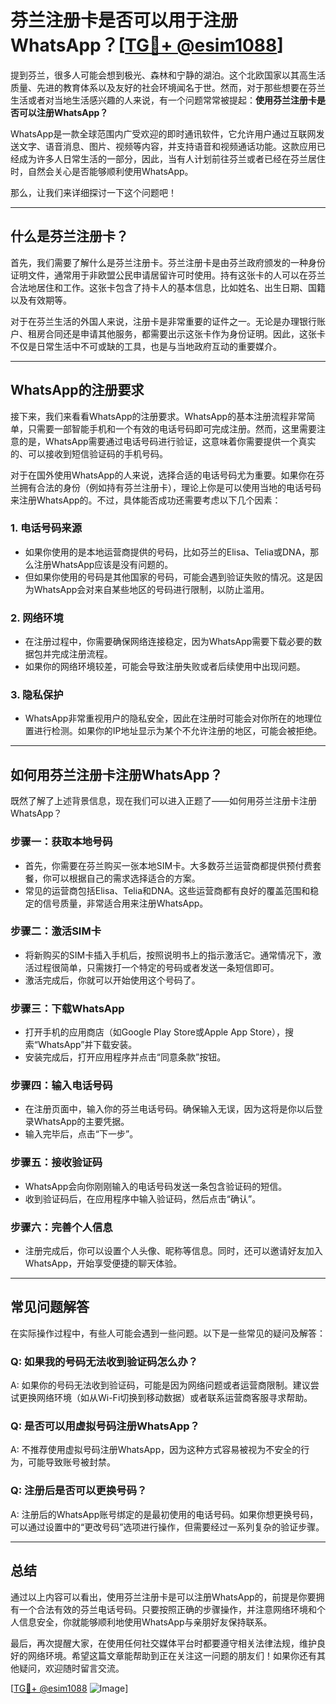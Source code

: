 # 芬兰注册卡是否可以用于注册WhatsApp？[[TG💪+ @esim1088](https://t.me/s/esim1088)]

提到芬兰，很多人可能会想到极光、森林和宁静的湖泊。这个北欧国家以其高生活质量、先进的教育体系以及友好的社会环境闻名于世。然而，对于那些想要在芬兰生活或者对当地生活感兴趣的人来说，有一个问题常常被提起：**使用芬兰注册卡是否可以注册WhatsApp？**

WhatsApp是一款全球范围内广受欢迎的即时通讯软件，它允许用户通过互联网发送文字、语音消息、图片、视频等内容，并支持语音和视频通话功能。这款应用已经成为许多人日常生活的一部分，因此，当有人计划前往芬兰或者已经在芬兰居住时，自然会关心是否能够顺利使用WhatsApp。

那么，让我们来详细探讨一下这个问题吧！

---

## **什么是芬兰注册卡？**

首先，我们需要了解什么是芬兰注册卡。芬兰注册卡是由芬兰政府颁发的一种身份证明文件，通常用于非欧盟公民申请居留许可时使用。持有这张卡的人可以在芬兰合法地居住和工作。这张卡包含了持卡人的基本信息，比如姓名、出生日期、国籍以及有效期等。

对于在芬兰生活的外国人来说，注册卡是非常重要的证件之一。无论是办理银行账户、租房合同还是申请其他服务，都需要出示这张卡作为身份证明。因此，这张卡不仅是日常生活中不可或缺的工具，也是与当地政府互动的重要媒介。

---

## **WhatsApp的注册要求**

接下来，我们来看看WhatsApp的注册要求。WhatsApp的基本注册流程非常简单，只需要一部智能手机和一个有效的电话号码即可完成注册。然而，这里需要注意的是，WhatsApp需要通过电话号码进行验证，这意味着你需要提供一个真实的、可以接收到短信验证码的手机号码。

对于在国外使用WhatsApp的人来说，选择合适的电话号码尤为重要。如果你在芬兰拥有合法的身份（例如持有芬兰注册卡），理论上你是可以使用当地的电话号码来注册WhatsApp的。不过，具体能否成功还需要考虑以下几个因素：

### **1. 电话号码来源**
- 如果你使用的是本地运营商提供的号码，比如芬兰的Elisa、Telia或DNA，那么注册WhatsApp应该是没有问题的。
- 但如果你使用的号码是其他国家的号码，可能会遇到验证失败的情况。这是因为WhatsApp会对来自某些地区的号码进行限制，以防止滥用。

### **2. 网络环境**
- 在注册过程中，你需要确保网络连接稳定，因为WhatsApp需要下载必要的数据包并完成注册流程。
- 如果你的网络环境较差，可能会导致注册失败或者后续使用中出现问题。

### **3. 隐私保护**
- WhatsApp非常重视用户的隐私安全，因此在注册时可能会对你所在的地理位置进行检测。如果你的IP地址显示为某个不允许注册的地区，可能会被拒绝。

---

## **如何用芬兰注册卡注册WhatsApp？**

既然了解了上述背景信息，现在我们可以进入正题了——如何用芬兰注册卡注册WhatsApp？

### **步骤一：获取本地号码**
- 首先，你需要在芬兰购买一张本地SIM卡。大多数芬兰运营商都提供预付费套餐，你可以根据自己的需求选择适合的方案。
- 常见的运营商包括Elisa、Telia和DNA。这些运营商都有良好的覆盖范围和稳定的信号质量，非常适合用来注册WhatsApp。

### **步骤二：激活SIM卡**
- 将新购买的SIM卡插入手机后，按照说明书上的指示激活它。通常情况下，激活过程很简单，只需拨打一个特定的号码或者发送一条短信即可。
- 激活完成后，你就可以开始使用这个号码了。

### **步骤三：下载WhatsApp**
- 打开手机的应用商店（如Google Play Store或Apple App Store），搜索“WhatsApp”并下载安装。
- 安装完成后，打开应用程序并点击“同意条款”按钮。

### **步骤四：输入电话号码**
- 在注册页面中，输入你的芬兰电话号码。确保输入无误，因为这将是你以后登录WhatsApp的主要凭据。
- 输入完毕后，点击“下一步”。

### **步骤五：接收验证码**
- WhatsApp会向你刚刚输入的电话号码发送一条包含验证码的短信。
- 收到验证码后，在应用程序中输入验证码，然后点击“确认”。

### **步骤六：完善个人信息**
- 注册完成后，你可以设置个人头像、昵称等信息。同时，还可以邀请好友加入WhatsApp，开始享受便捷的聊天体验。

---

## **常见问题解答**

在实际操作过程中，有些人可能会遇到一些问题。以下是一些常见的疑问及解答：

### **Q: 如果我的号码无法收到验证码怎么办？**
A: 如果你的号码无法收到验证码，可能是因为网络问题或者运营商限制。建议尝试更换网络环境（如从Wi-Fi切换到移动数据）或者联系运营商客服寻求帮助。

### **Q: 是否可以用虚拟号码注册WhatsApp？**
A: 不推荐使用虚拟号码注册WhatsApp，因为这种方式容易被视为不安全的行为，可能导致账号被封禁。

### **Q: 注册后是否可以更换号码？**
A: 注册后的WhatsApp账号绑定的是最初使用的电话号码。如果你想更换号码，可以通过设置中的“更改号码”选项进行操作，但需要经过一系列复杂的验证步骤。

---

## **总结**

通过以上内容可以看出，使用芬兰注册卡是可以注册WhatsApp的，前提是你要拥有一个合法有效的芬兰电话号码。只要按照正确的步骤操作，并注意网络环境和个人信息安全，你就能够顺利地使用WhatsApp与亲朋好友保持联系。

最后，再次提醒大家，在使用任何社交媒体平台时都要遵守相关法律法规，维护良好的网络环境。希望这篇文章能帮助到正在关注这一问题的朋友们！如果你还有其他疑问，欢迎随时留言交流。

[[TG💪+ @esim1088](https://t.me/s/esim1088) ![Image](https://i.postimg.cc/4NQfJmqS/Snipaste-2025-05-13-00-14-12.png)]